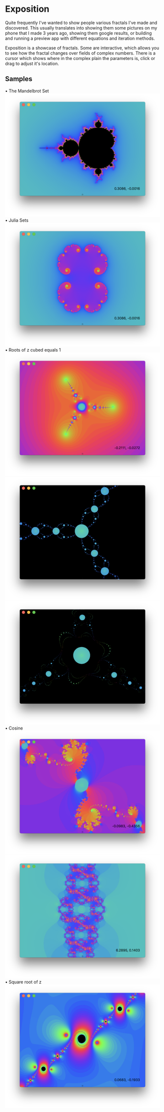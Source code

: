 # Exposition

Quite frequently I've wanted to show people various fractals I've made and discovered. This usually translates into
showing them some pictures on my phone that I made 3 years ago, showing them google results, or building and
running a preview app with different equations and iteration methods.

Exposition is a showcase of fractals. Some are interactive, which allows you to see how the fractal changes over 
fields of complex numbers. There is a cursor which shows where in the complex plain the parameters is, click or
drag to adjust it's location.

## Samples
• The Mandelbrot Set
![Mandelbrot Set](https://raw.githubusercontent.com/Mrwerdo/Exposition/master/Samples/MandelbrotSet.png)
• Julia Sets
![Julia Sets](https://raw.githubusercontent.com/Mrwerdo/Exposition/master/Samples/JuliaSet.png)
• Roots of z cubed equals 1
![Roots of z cubed equals 1](https://raw.githubusercontent.com/Mrwerdo/Exposition/master/Samples/ZCubed1.png)
![Roots of z cubed equals 1](https://raw.githubusercontent.com/Mrwerdo/Exposition/master/Samples/ZCubed2.png)
![Roots of z cubed equals 1](https://raw.githubusercontent.com/Mrwerdo/Exposition/master/Samples/ZCubed3.png)
• Cosine
![Cosine](https://raw.githubusercontent.com/Mrwerdo/Exposition/master/Samples/Cosine1.png)
![Cosine](https://raw.githubusercontent.com/Mrwerdo/Exposition/master/Samples/Cosine2.png)
• Square root of z
![Square Root](https://raw.githubusercontent.com/Mrwerdo/Exposition/master/Samples/SquareRoot.png)
